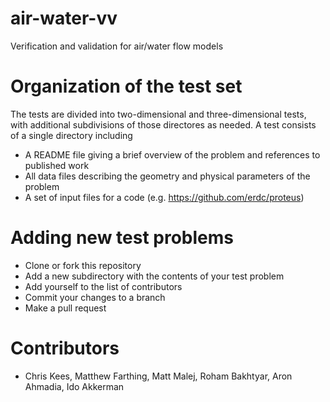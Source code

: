 air-water-vv
============

Verification and validation for air/water flow models

# Organization of the test set

The tests are divided into two-dimensional and three-dimensional
tests, with additional subdivisions of those directores as needed. A
test consists of a single directory including

- A README file giving a brief overview of the problem and references
  to published work
- All data files describing the geometry and physical parameters of
  the problem
- A set of input files for a code
  (e.g. https://github.com/erdc/proteus)

# Adding new test problems

- Clone or fork this repository
- Add a new subdirectory with the contents of your test  problem
- Add yourself to the list of contributors
- Commit your changes to a branch
- Make a pull request

# Contributors

- Chris Kees, Matthew Farthing, Matt Malej, Roham Bakhtyar, Aron Ahmadia, Ido Akkerman

